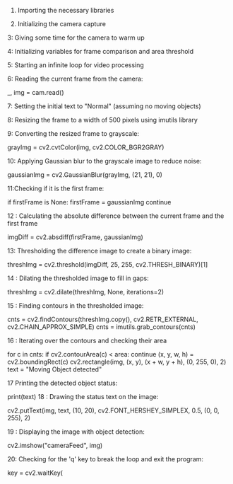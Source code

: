 1. Importing the necessary libraries

2. Initializing the camera capture

3: Giving some time for the camera to warm up

4: Initializing variables for frame comparison and area threshold

5: Starting an infinite loop for video processing

6: Reading the current frame from the camera:

_, img = cam.read()

7: Setting the initial text to "Normal" (assuming no moving objects)

8: Resizing the frame to a width of 500 pixels using imutils library

9: Converting the resized frame to grayscale:

grayImg = cv2.cvtColor(img, cv2.COLOR_BGR2GRAY)

10: Applying Gaussian blur to the grayscale image to reduce noise:

gaussianImg = cv2.GaussianBlur(grayImg, (21, 21), 0)

11:Checking if it is the first frame:

if firstFrame is None:
    firstFrame = gaussianImg
    continue
    
 12 : Calculating the absolute difference between the current frame and the first frame
 
 imgDiff = cv2.absdiff(firstFrame, gaussianImg)

13: Thresholding the difference image to create a binary image:


threshImg = cv2.threshold(imgDiff, 25, 255, cv2.THRESH_BINARY)[1]

14  : Dilating the thresholded image to fill in gaps:


threshImg = cv2.dilate(threshImg, None, iterations=2)

15 : Finding contours in the thresholded image:


cnts = cv2.findContours(threshImg.copy(), cv2.RETR_EXTERNAL, cv2.CHAIN_APPROX_SIMPLE)
cnts = imutils.grab_contours(cnts)

16 : Iterating over the contours and checking their area
  
  for c in cnts:
    if cv2.contourArea(c) < area:
        continue
    (x, y, w, h) = cv2.boundingRect(c)
    cv2.rectangle(img, (x, y), (x + w, y + h), (0, 255, 0), 2)
    text = "Moving Object detected"


17 Printing the detected object status:


print(text)
18 : 
Drawing the status text on the image:


cv2.putText(img, text, (10, 20), cv2.FONT_HERSHEY_SIMPLEX, 0.5, (0, 0, 255), 2)

19 : 
Displaying the image with object detection:


cv2.imshow("cameraFeed", img)

20: 
Checking for the 'q' key to break the loop and exit the program:


key = cv2.waitKey(


